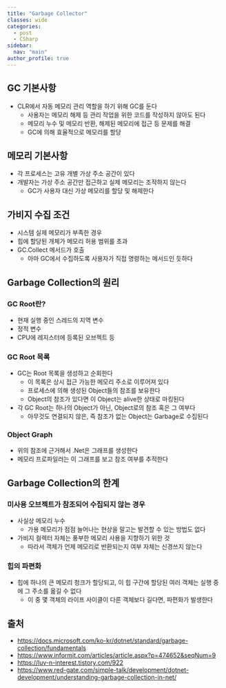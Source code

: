 ```yaml
---
title: "Garbage Collector"
classes: wide
categories: 
  - post
  - CSharp
sidebar:
  nav: "main"
author_profile: true
---
```


## GC 기본사항
* CLR에서 자동 메모리 관리 역할을 하기 위해 GC를 둔다
  * 사용자는 메모리 해제 등 관리 작업을 위한 코드를 작성하지 않아도 된다
  * 메모리 누수 및 메모리 반환, 해제된 메모리에 접근 등 문제를 해결
  * GC에 의해 효율적으로 메모리를 할당

## 메모리 기본사항
* 각 프로세스는 고유 개별 가상 주소 공간이 있다
* 개발자는 가상 주소 공간만 접근하고 실제 메모리는 조작하지 않는다
  * GC가 사용자 대신 가상 메모리를 할당 및 해제한다

## 가비지 수집 조건
* 시스템 실제 메모리가 부족한 경우
* 힙에 할당된 개체가 메모리 허용 범위를 초과
* GC.Collect 메서드가 호출
  * 아마 GC에서 수집하도록 사용자가 직접 명령하는 메서드인 듯하다

## Garbage Collection의 원리

### GC Root란?
* 현재 실행 중인 스레드의 지역 변수
* 정적 변수
* CPU에 레지스터에 등록된 오브젝트 등

### GC Root 목록
* GC는 Root 목록을 생성하고 순회한다
  * 이 목록은 상시 접근 가능한 메모리 주소로 이루어져 있다
  * 프로세스에 의해 생성된 Object들의 참조를 보유한다
  * Object의 참조가 있다면 이 Object는 alive한 상태로 마킹된다
* 각 GC Root는 하나의 Object가 아닌, Object로의 참조 혹은 그 여부다
  * 아무것도 연결되지 않은, 즉 참조가 없는 Object는 Garbage로 수집된다

### Object Graph
* 위의 참조에 근거해서 .Net은 그래프를 생성한다
* 메모리 프로파일러는 이 그래프를 보고 참조 여부를 추적한다

## Garbage Collection의 한계

### 미사용 오브젝트가 참조되어 수집되지 않는 경우
* 사실상 메모리 누수
  * 가용 메모리가 점점 늘어나는 현상을 말고는 발견할 수 있는 방법도 없다
* 가비지 컬렉터 자체는 풍부한 메모리 사용을 지향하기 위한 것
  * 따라서 객체가 언제 메모리로 반환되는지 여부 자체는 신경쓰지 않는다

### 힙의 파편화
* 힙에 하나의 큰 메모리 청크가 할당되고, 이 힙 구간에 할당된 여러 객체는 실행 중에 그 주소를 옮길 수 없다
  * 이 중 몇 객체의 라이프 사이클이 다른 객체보다 길다면, 파편화가 발생한다

## 출처
* <https://docs.microsoft.com/ko-kr/dotnet/standard/garbage-collection/fundamentals>
* <https://www.informit.com/articles/article.aspx?p=474652&seqNum=9>
* <https://luv-n-interest.tistory.com/922>
* <https://www.red-gate.com/simple-talk/development/dotnet-development/understanding-garbage-collection-in-net/>